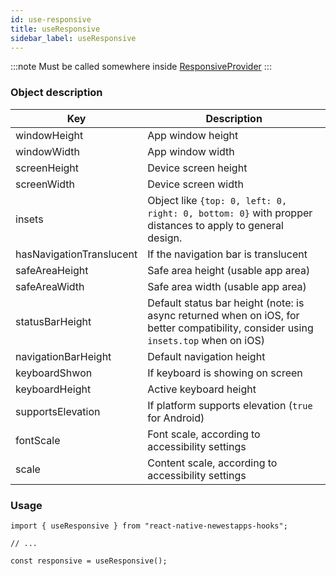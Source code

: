 ```yaml
---
id: use-responsive
title: useResponsive
sidebar_label: useResponsive
---
```


:::note
Must be called somewhere inside [ResponsiveProvider](/docs/push-provider)
:::

### Object description

| Key                      | Description                                                                                                                        |
| ------------------------ | ---------------------------------------------------------------------------------------------------------------------------------- |
| windowHeight             | App window height                                                                                                                  |
| windowWidth              | App window width                                                                                                                   |
| screenHeight             | Device screen height                                                                                                               |
| screenWidth              | Device screen width                                                                                                                |
| insets                   | Object like `{top: 0, left: 0, right: 0, bottom: 0}` with propper distances to apply to general design.                            |
| hasNavigationTranslucent | If the navigation bar is translucent                                                                                               |
| safeAreaHeight           | Safe area height (usable app area)                                                                                                 |
| safeAreaWidth            | Safe area width (usable app area)                                                                                                  |
| statusBarHeight          | Default status bar height (note: is async returned when on iOS, for better compatibility, consider using `insets.top` when on iOS) |
| navigationBarHeight      | Default navigation height                                                                                                          |
| keyboardShwon            | If keyboard is showing on screen                                                                                                   |
| keyboardHeight           | Active keyboard height                                                                                                             |
| supportsElevation        | If platform supports elevation (`true` for Android)                                                                                |
| fontScale                | Font scale, according to accessibility settings                                                                                    |
| scale                    | Content scale, according to accessibility settings                                                                                 |

### Usage

```tsx
import { useResponsive } from "react-native-newestapps-hooks";

// ...

const responsive = useResponsive();
```
